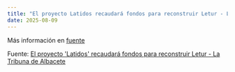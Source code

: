 ```yaml
---
title: "El proyecto Latidos recaudará fondos para reconstruir Letur - La Tribuna de Albacete"
date: 2025-08-09
---
```


Más información en [fuente](https://news.google.com/rss/articles/CBMi3wFBVV95cUxOTUFuYTNtcWQ3eEFCeVVfVjdza19pSXZud1JJVy04RmFCLW1OTFM0cmZRdlZvSXh2MVYwc2RMU0dVYS1FQ29nNldPTnNHNGpCQjhPSWNwRGliSFctNXdmTHdIeG11NGc5M3B5M1RTaHhsajFhTmtOVmNydlhQZEY1NE5QUWNiNE1iZlVsdkxQQ0dBTjBnSE1peUZTSkVJbnFYSGdfVm1XaXl4ZmtWYlhwMDhPQWVtNWtWY0E1Wm5JdzYyUEh2TUZsQVlTZmVxUEQ4Q2h2SDVrUjdNMi1xSWFV?oc=5)

Fuente: [El proyecto 'Latidos' recaudará fondos para reconstruir Letur - La Tribuna de Albacete](https://news.google.com/rss/articles/CBMi3wFBVV95cUxOTUFuYTNtcWQ3eEFCeVVfVjdza19pSXZud1JJVy04RmFCLW1OTFM0cmZRdlZvSXh2MVYwc2RMU0dVYS1FQ29nNldPTnNHNGpCQjhPSWNwRGliSFctNXdmTHdIeG11NGc5M3B5M1RTaHhsajFhTmtOVmNydlhQZEY1NE5QUWNiNE1iZlVsdkxQQ0dBTjBnSE1peUZTSkVJbnFYSGdfVm1XaXl4ZmtWYlhwMDhPQWVtNWtWY0E1Wm5JdzYyUEh2TUZsQVlTZmVxUEQ4Q2h2SDVrUjdNMi1xSWFV?oc=5)
